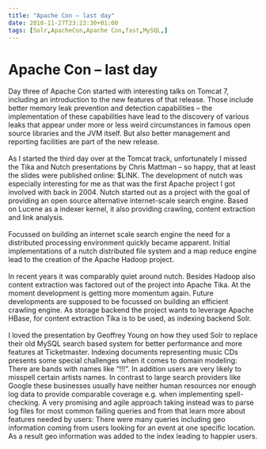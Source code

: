 ```yaml
---
title: "Apache Con – last day"
date: 2010-11-27T23:23:30+01:00
tags: [Solr,ApacheCon,Apache Con,fast,MySQL,]
---
```


# Apache Con – last day


Day three of Apache Con started with interesting talks on Tomcat 7, including an introduction to the new features of 
that release. Those include better memory leak prevention and detection capabilities – the implementation of these 
capabilities have lead to the discovery of various leaks that appear under more or less weird circumstances in famous 
open source libraries and the JVM itself. But also better management and reporting facilities are part of the new 
release.<br><br>As I started the third day over at the Tomcat track, unfortunately I missed the Tika and Nutch 
presentations by Chris Mattman – so happy, that at least the slides were published online: $LINK. The development of 
nutch was especially interesting for me as that was the first Apache project I got involved with back in 2004. Nutch 
started out as a project with the goal of providing an open source alternative internet-scale search engine. Based on 
Lucene as a indexer kernel, it also providing crawling, content extraction and link analysis.<br><br>Focussed on 
building an internet scale search engine the need for a distributed processing environment quickly became apparent. 
Initial implementations of a nutch distributed file system and a map reduce engine lead to the creation of the Apache 
Hadoop project.<br><br>In recent years it was comparably quiet around nutch. Besides Hadoop also content extraction was 
factored out of the project into Apache Tika. At the moment development is getting more momentum again. Future 
developments are supposed to be focussed on building an efficient crawling engine. As storage backend the project wants 
to leverage Apache HBase, for content extraction Tika is to be used, as indexing backend Solr. <br><br>I loved the 
presentation by Geoffrey Young on how they used Solr to replace their old MySQL search based system for better 
performance and more features at Ticketmaster. Indexing documents representing music CDs presents some special 
challenges when it comes to domain modeling: There are bands with names like “!!!”. In addition users are very likely 
to misspell certain artists names. In contrast to large search providers like Google these businesses usually have 
neither human resources nor enough log data to provide comparable coverage e.g. when implementing spell-checking. A 
very promising and agile approach taking instead was to parse log files for most common failing queries and from that 
learn more about features needed by users: There were many queries including geo information coming from users looking 
for an event at one specific location. As a result geo information was added to the index leading to happier users.
